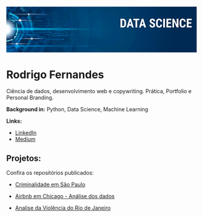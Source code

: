<p align="center">
  <img src="https://raw.githubusercontent.com/ka1chou/sigmoidal_data_science/master/Screen%20Shot%202020-06-23%20at%2011.23.58.png" >
</p>

# Rodrigo Fernandes
<sub> </sub>

Ciência de dados, desenvolvimento web e copywriting. Prática, Portfolio e Personal Branding.

**Background in:** Python, Data Science, Machine Learning


**Links:**
* [LinkedIn](https://www.linkedin.com/in/rodrigo-fernandes-72b9aa100/)
* [Medium](https://medium.com/@rferna14)


## Projetos:
Confira os repositórios publicados:

 * [Criminalidade em São Paulo](https://github.com/rfernand3s/Criminalidade_em_SP)
 
 * [Airbnb em Chicago - Análise dos dados](https://github.com/rfernand3s/Airbnb_Chicago_Analise_dos_dados)
 
 * [Analise da Violência do Rio de Janeiro](https://github.com/rfernand3s/Analise_Violencia_Rio_de_Janeiro)
 
 
 
 
 
 
 

